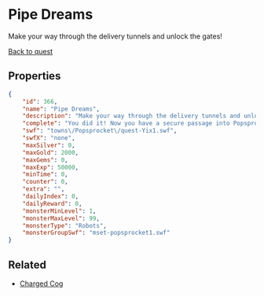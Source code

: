 # Pipe Dreams

Make your way through the delivery tunnels and unlock the gates!

[Back to quest](../quests.md)

## Properties

```json
{
    "id": 366,
    "name": "Pipe Dreams",
    "description": "Make your way through the delivery tunnels and unlock the gates!",
    "complete": "You did it! Now you have a secure passage into Popsprocket, behind enemy lines! Now go do something about your hair. All that steam made it frizzy.",
    "swf": "towns\/Popsprocket\/quest-Yix1.swf",
    "swfX": "none",
    "maxSilver": 0,
    "maxGold": 2000,
    "maxGems": 0,
    "maxExp": 50000,
    "minTime": 0,
    "counter": 0,
    "extra": "",
    "dailyIndex": 0,
    "dailyReward": 0,
    "monsterMinLevel": 1,
    "monsterMaxLevel": 99,
    "monsterType": "Robots",
    "monsterGroupSwf": "mset-popsprocket1.swf"
}
```

## Related

- [Charged Cog](../items/2279-charged-cog.md)

